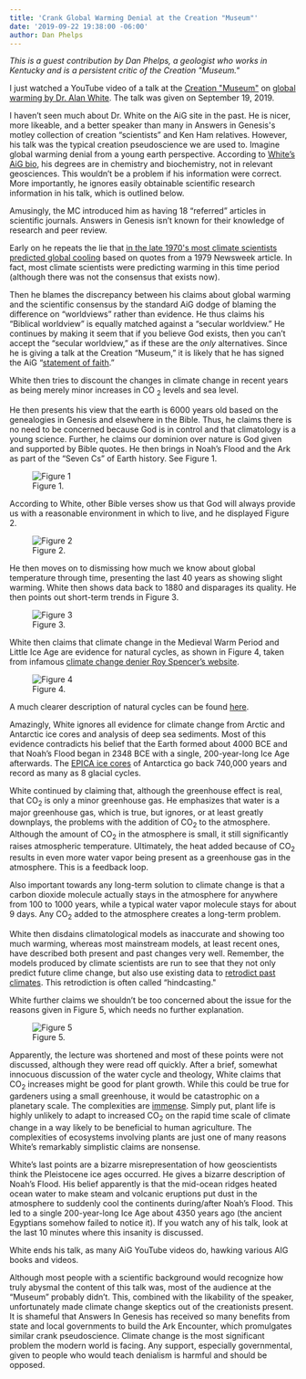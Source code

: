 ```yaml
---
title: 'Crank Global Warming Denial at the Creation "Museum"'
date: '2019-09-22 19:38:00 -06:00'
author: Dan Phelps
---
```


<i>This is a guest contribution by Dan Phelps, a geologist who works in Kentucky and is a persistent critic of the Creation "Museum."</i>

I just watched a YouTube video of a talk at the <a href="https://creationmuseum.org/">Creation "Museum"</a> on <a href="https://www.youtube.com/watch?v=_r9Xdb-mRxk&feature=youtu.be"> global warming by Dr. Alan White</a>. The talk was given on September 19, 2019. 

I haven’t seen much about Dr. White on the AiG site in the past. He is nicer, more likeable, and a better speaker than many in Answers in Genesis's motley collection of creation “scientists” and Ken Ham relatives. However, his talk was the typical creation pseudoscience we are used to. Imagine global warming denial from a young earth perspective. According to <a href="https://answersingenesis.org/bios/alan-white/">White’s AiG bio</a>, his degrees are in chemistry and biochemistry, not in relevant geosciences. This wouldn’t be a problem if his information were correct. More importantly, he ignores easily obtainable scientific research information in his talk, which is outlined below.

Amusingly, the MC introduced him as having 18 “referred” articles in scientific journals. Answers in Genesis isn’t known for their knowledge of research and peer review.

Early on he repeats the lie that <a href="https://skepticalscience.com/ice-age-predictions-in-1970s.htm">in the late 1970's most climate scientists predicted global cooling</a> based on quotes from a 1979 Newsweek article. In fact, most climate scientists were predicting warming in this time period (although there was not the consensus that exists now). 

<!--more-->

Then he blames the discrepancy between his claims about global warming and the scientific consensus by the standard AiG dodge of blaming the difference on “worldviews” rather than evidence. He thus claims his “Biblical worldview” is equally matched against a “secular worldview.” He continues by making it seem that if you believe God exists, then you can’t accept the “secular worldview,” as if these are the <i>only</i> alternatives. Since he is giving a talk at the Creation “Museum,” it is likely that he has signed the AiG “<a href="https://answersingenesis.org/about/faith/">statement of faith</a>.” 

White then tries to discount the changes in climate change in recent years as being merely minor increases in CO <sub>2</sub> levels and sea level. 

He then presents his view that the earth is 6000 years old based on the genealogies in Genesis and elsewhere in the Bible. Thus, he claims there is no need to be concerned because God is in control and that climatology is a young science. Further, he claims our dominion over nature is God given and supported by Bible quotes. He then brings in Noah’s Flood and the Ark as part of the “Seven Cs” of Earth history. See Figure 1.

<figure>
<img src="{{ site.baseurl }}/uploads/2019/Phelps_IMG_4615_Fig_1_600.jpg" alt="Figure 1"/>
<figcaption>Figure 1.
</figcaption>
</figure>

According to White, other Bible verses show us that God will always provide us with a reasonable environment in which to live, and he displayed Figure 2.

<figure>
<img src="{{ site.baseurl }}/uploads/2019/Phelps_IMG_4616_Fig_2_600.jpg" alt="Figure 2"/>
<figcaption>Figure 2.
</figcaption>
</figure>

He then moves on to dismissing how much we know about global temperature through time, presenting the last 40 years as showing slight warming. White then shows data back to 1880 and disparages its quality. He then points out short-term trends in Figure 3.

<figure>
<img src="{{ site.baseurl }}/uploads/2019/Phelps_IMG_4617_Fig_3_600.jpg" alt="Figure 3"/>
<figcaption>Figure 3.
</figcaption>
</figure>

White then claims that climate change in the Medieval Warm Period and Little Ice Age are evidence for natural cycles, as shown in Figure 4, taken from infamous <a href="https://www.drroyspencer.com/2009/07/rise-of-the-natural-climate-cycle-deniers/">climate change denier Roy Spencer’s website</a>.

<figure>
<img src="{{ site.baseurl }}/uploads/2019/Phelps_IMG_4618_Fig_4_600.jpg" alt="Figure 4"/>
<figcaption>Figure 4.
</figcaption>
</figure>

A much clearer description of natural cycles can be found <a href="https://skepticalscience.com/global-warming-natural-cycle.htm">here</a>.

Amazingly, White ignores all evidence for climate change from Arctic and Antarctic ice cores and analysis of deep sea sediments. Most of this evidence contradicts his belief that the Earth formed about 4000 BCE and that Noah’s Flood began in 2348 BCE with a single, 200-year-long Ice Age afterwards. The <a href="https://en.wikipedia.org/wiki/European_Project_for_Ice_Coring_in_Antarctica">EPICA ice cores</a> of Antarctica go back 740,000 years and record as many as 8 glacial cycles.

White continued by claiming that, although the greenhouse effect is real, that CO<sub>2</sub> is only a minor greenhouse gas. He emphasizes that water is a major greenhouse gas, which is true, but ignores, or at least greatly downplays, the problems with the addition of CO<sub>2</sub> to the atmosphere. Although the amount of CO<sub>2</sub> in the atmosphere is small, it still significantly raises atmospheric temperature. Ultimately, the heat added because of CO<sub>2</sub> results in even more water vapor being present as a greenhouse gas in the atmosphere. This is a feedback loop.

Also important towards any long-term solution to climate change is that a carbon dioxide molecule actually stays in the atmosphere for anywhere from 100 to 1000 years, while a typical water vapor molecule stays for about 9 days. Any CO<sub>2</sub> added to the atmosphere creates a long-term problem.

White then disdains climatological models as inaccurate and showing too much warming, whereas most mainstream models, at least recent ones, have described both present and past changes very well. Remember, the models produced by climate scientists are run to see that they not only predict future clime change, but also use existing data to <a href="https://skepticalscience.com/climate-models.htm">retrodict past climates</a>. This retrodiction is often called “hindcasting."

White further claims we shouldn’t be too concerned about the issue for the reasons given in Figure 5, which needs no further explanation.

<figure>
<img src="{{ site.baseurl }}/uploads/2019/Phelps_IMG_4619_Fig_5_600.jpg" alt="Figure 5"/>
<figcaption>Figure 5.
</figcaption>
</figure>

Apparently, the lecture was shortened and most of these points were not discussed, although they were read off quickly. After a brief, somewhat innocuous discussion of the water cycle and theology, White claims that CO<sub>2</sub> increases might be good for plant growth. While this could be true for gardeners using a small greenhouse, it would be catastrophic on a planetary scale. The complexities are <a href="https://skepticalscience.com/co2-plant-food-advanced.htm">immense</a>. Simply put, plant life is highly unlikely to adapt to increased CO<sub>2</sub> on the rapid time scale of climate change in a way likely to be beneficial to human agriculture. The complexities of ecosystems involving plants are just one of many reasons White’s remarkably simplistic claims are nonsense.

White’s last points are a bizarre misrepresentation of how geoscientists think the Pleistocene ice ages occurred. He gives a bizarre description of Noah’s Flood. His belief apparently is that the mid-ocean ridges heated ocean water to make steam and volcanic eruptions put dust in the atmosphere to suddenly cool the continents during/after Noah’s Flood. This led to a single 200-year-long Ice Age about 4350 years ago (the ancient Egyptians somehow failed to notice it). If you watch any of his talk, look at the last 10 minutes where this insanity is discussed.

White ends his talk, as many AiG YouTube videos do, hawking various AIG books and videos.

Although most people with a scientific background would recognize how truly abysmal the content of this talk was, most of the audience at the “Museum” probably didn’t. This, combined with the likability of the speaker, unfortunately made climate change skeptics out of the creationists present. It is shameful that Answers In Genesis has received so many benefits from state and local governments to build the Ark Encounter, which promulgates similar crank pseudoscience. Climate change is the most significant problem the modern world is facing. Any support, especially governmental, given to people who would teach denialism is harmful and should be opposed.


